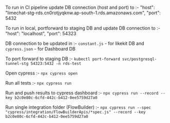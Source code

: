 To run in CI pipeline update DB connection (host and port) to :- 
    "host": "limechat-stg-rds.cn0rotjyqknw.ap-south-1.rds.amazonaws.com",
    "port": 5432
 

To run in local, portforward to staging DB and update DB connection to :-
    "host": "localhost",
    "port": 54323
   
DB connection to be updated in :- 
    `constant.js` - for likekit DB and
    `cypress.json` - for Dashboard DB

To port forward to staging DB :- 
    `kubectl port-forward svc/postgresql-tunnel-stg 54323:5432 -n rds-test`    

Open cypress :- 
    `npx cypress open` 

Run all tests :- 
    `npx cypress run `

Run and push results to cypress dashboard :- 
    `npx cypress run --record --key b2c0e80c-6cfd-442c-b412-0ee5759d27a0`

Run single integration folder (FlowBuilder) :- 
    `npx cypress run --spec "cypress/integration/FlowBuilderApis/*spec.js" --record --key b2c0e80c-6cfd-442c-b412-0ee5759d27a0`
